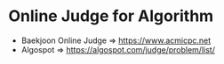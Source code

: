 # Online Judge for Algorithm

* Baekjoon Online Judge => https://www.acmicpc.net
* Algospot => https://algospot.com/judge/problem/list/
